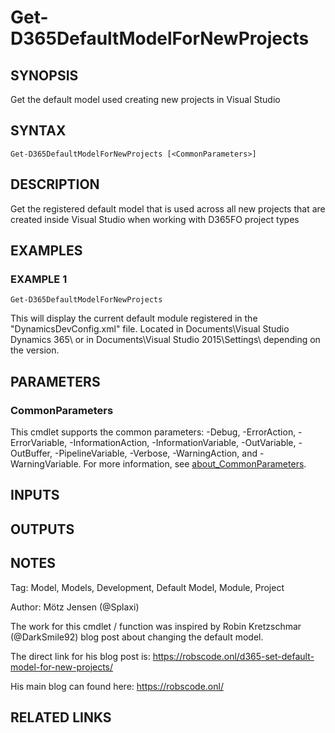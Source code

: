 ﻿---
external help file: d365fo.tools-help.xml
Module Name: d365fo.tools
online version:
schema: 2.0.0
---

# Get-D365DefaultModelForNewProjects

## SYNOPSIS
Get the default model used creating new projects in Visual Studio

## SYNTAX

```
Get-D365DefaultModelForNewProjects [<CommonParameters>]
```

## DESCRIPTION
Get the registered default model that is used across all new projects that are created inside Visual Studio when working with D365FO project types

## EXAMPLES

### EXAMPLE 1
```
Get-D365DefaultModelForNewProjects
```

This will display the current default module registered in the "DynamicsDevConfig.xml" file.
Located in Documents\Visual Studio Dynamics 365\ or in Documents\Visual Studio 2015\Settings\ depending on the version.

## PARAMETERS

### CommonParameters
This cmdlet supports the common parameters: -Debug, -ErrorAction, -ErrorVariable, -InformationAction, -InformationVariable, -OutVariable, -OutBuffer, -PipelineVariable, -Verbose, -WarningAction, and -WarningVariable. For more information, see [about_CommonParameters](http://go.microsoft.com/fwlink/?LinkID=113216).

## INPUTS

## OUTPUTS

## NOTES
Tag: Model, Models, Development, Default Model, Module, Project

Author: Mötz Jensen (@Splaxi)

The work for this cmdlet / function was inspired by Robin Kretzschmar (@DarkSmile92) blog post about changing the default model.

The direct link for his blog post is: https://robscode.onl/d365-set-default-model-for-new-projects/

His main blog can found here: https://robscode.onl/

## RELATED LINKS

